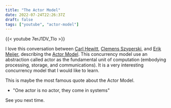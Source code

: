 ```yaml
---
title: "The Actor Model"
date: 2022-07-24T22:26:37Z
draft: false
tags: ["youtube", "actor-model"]
---
```


{{< youtube 7erJ1DV_Tlo >}}

I love this conversation between [Carl Hewitt][1], [Clemens Szyperski][2], and [Erik Meijer][3],
describing the [Actor Model][4]. This concurrency model use an abstraction called actor as the
fundamental unit of computation (embodying processing, storage, and communications). It is a very
interesting concurrency model that I would like to learn.

This is maybe the most famous quote about the Actor Model.

- "One actor is no actor, they come in systems"

See you next time.

[1]: https://en.wikipedia.org/wiki/Carl_Hewitt
[2]: https://www.linkedin.com/in/cszyperski/
[3]: https://www.linkedin.com/in/erikmeijer1/
[4]: https://en.wikipedia.org/wiki/Actor_model
